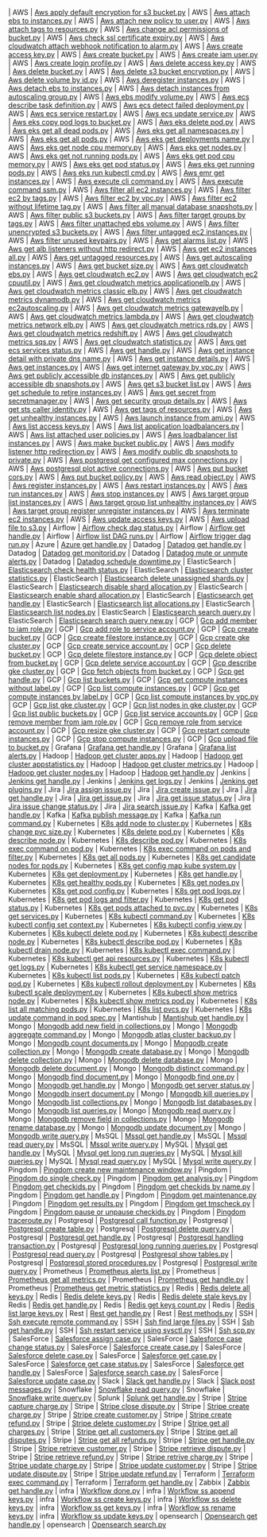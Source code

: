 | AWS | [Aws apply default encryption for s3 bucket.py](https://github.com/unskript/Awesome-CloudOps-Automation/tree/master/AWS/legos/aws_apply_default_encryption_for_s3_bucket) 
| AWS | [Aws attach ebs to instances.py](https://github.com/unskript/Awesome-CloudOps-Automation/tree/master/AWS/legos/aws_attach_ebs_to_instances) 
| AWS | [Aws attach new policy to user.py](https://github.com/unskript/Awesome-CloudOps-Automation/tree/master/AWS/legos/aws_attach_new_policy_to_user) 
| AWS | [Aws attach tags to resources.py](https://github.com/unskript/Awesome-CloudOps-Automation/tree/master/AWS/legos/aws_attach_tags_to_resources) 
| AWS | [Aws change acl permissions of bucket.py](https://github.com/unskript/Awesome-CloudOps-Automation/tree/master/AWS/legos/aws_change_acl_permissions_of_bucket) 
| AWS | [Aws check ssl certificate expiry.py](https://github.com/unskript/Awesome-CloudOps-Automation/tree/master/AWS/legos/aws_check_ssl_certificate_expiry) 
| AWS | [Aws cloudwatch attach webhook notification to alarm.py](https://github.com/unskript/Awesome-CloudOps-Automation/tree/master/AWS/legos/aws_cloudwatch_attach_webhook_notification_to_alarm) 
| AWS | [Aws create access key.py](https://github.com/unskript/Awesome-CloudOps-Automation/tree/master/AWS/legos/aws_create_access_key) 
| AWS | [Aws create bucket.py](https://github.com/unskript/Awesome-CloudOps-Automation/tree/master/AWS/legos/aws_create_bucket) 
| AWS | [Aws create iam user.py](https://github.com/unskript/Awesome-CloudOps-Automation/tree/master/AWS/legos/aws_create_iam_user) 
| AWS | [Aws create login profile.py](https://github.com/unskript/Awesome-CloudOps-Automation/tree/master/AWS/legos/aws_create_login_profile) 
| AWS | [Aws delete access key.py](https://github.com/unskript/Awesome-CloudOps-Automation/tree/master/AWS/legos/aws_delete_access_key) 
| AWS | [Aws delete bucket.py](https://github.com/unskript/Awesome-CloudOps-Automation/tree/master/AWS/legos/aws_delete_bucket) 
| AWS | [Aws delete s3 bucket encryption.py](https://github.com/unskript/Awesome-CloudOps-Automation/tree/master/AWS/legos/aws_delete_s3_bucket_encryption) 
| AWS | [Aws delete volume by id.py](https://github.com/unskript/Awesome-CloudOps-Automation/tree/master/AWS/legos/aws_delete_volume_by_id) 
| AWS | [Aws deregister instances.py](https://github.com/unskript/Awesome-CloudOps-Automation/tree/master/AWS/legos/aws_deregister_instances) 
| AWS | [Aws detach ebs to instances.py](https://github.com/unskript/Awesome-CloudOps-Automation/tree/master/AWS/legos/aws_detach_ebs_to_instances) 
| AWS | [Aws detach instances from autoscaling group.py](https://github.com/unskript/Awesome-CloudOps-Automation/tree/master/AWS/legos/aws_detach_instances_from_autoscaling_group) 
| AWS | [Aws ebs modify volume.py](https://github.com/unskript/Awesome-CloudOps-Automation/tree/master/AWS/legos/aws_ebs_modify_volume) 
| AWS | [Aws ecs describe task definition.py](https://github.com/unskript/Awesome-CloudOps-Automation/tree/master/AWS/legos/aws_ecs_describe_task_definition) 
| AWS | [Aws ecs detect failed deployment.py](https://github.com/unskript/Awesome-CloudOps-Automation/tree/master/AWS/legos/aws_ecs_detect_failed_deployment) 
| AWS | [Aws ecs service restart.py](https://github.com/unskript/Awesome-CloudOps-Automation/tree/master/AWS/legos/aws_ecs_service_restart) 
| AWS | [Aws ecs update service.py](https://github.com/unskript/Awesome-CloudOps-Automation/tree/master/AWS/legos/aws_ecs_update_service) 
| AWS | [Aws eks copy pod logs to bucket.py](https://github.com/unskript/Awesome-CloudOps-Automation/tree/master/AWS/legos/aws_eks_copy_pod_logs_to_bucket) 
| AWS | [Aws eks delete pod.py](https://github.com/unskript/Awesome-CloudOps-Automation/tree/master/AWS/legos/aws_eks_delete_pod) 
| AWS | [Aws eks get all dead pods.py](https://github.com/unskript/Awesome-CloudOps-Automation/tree/master/AWS/legos/aws_eks_get_all_dead_pods) 
| AWS | [Aws eks get all namespaces.py](https://github.com/unskript/Awesome-CloudOps-Automation/tree/master/AWS/legos/aws_eks_get_all_namespaces) 
| AWS | [Aws eks get all pods.py](https://github.com/unskript/Awesome-CloudOps-Automation/tree/master/AWS/legos/aws_eks_get_all_pods) 
| AWS | [Aws eks get deployments name.py](https://github.com/unskript/Awesome-CloudOps-Automation/tree/master/AWS/legos/aws_eks_get_deployments_name) 
| AWS | [Aws eks get node cpu memory.py](https://github.com/unskript/Awesome-CloudOps-Automation/tree/master/AWS/legos/aws_eks_get_node_cpu_memory) 
| AWS | [Aws eks get nodes.py](https://github.com/unskript/Awesome-CloudOps-Automation/tree/master/AWS/legos/aws_eks_get_nodes) 
| AWS | [Aws eks get not running pods.py](https://github.com/unskript/Awesome-CloudOps-Automation/tree/master/AWS/legos/aws_eks_get_not_running_pods) 
| AWS | [Aws eks get pod cpu memory.py](https://github.com/unskript/Awesome-CloudOps-Automation/tree/master/AWS/legos/aws_eks_get_pod_cpu_memory) 
| AWS | [Aws eks get pod status.py](https://github.com/unskript/Awesome-CloudOps-Automation/tree/master/AWS/legos/aws_eks_get_pod_status) 
| AWS | [Aws eks get running pods.py](https://github.com/unskript/Awesome-CloudOps-Automation/tree/master/AWS/legos/aws_eks_get_running_pods) 
| AWS | [Aws eks run kubectl cmd.py](https://github.com/unskript/Awesome-CloudOps-Automation/tree/master/AWS/legos/aws_eks_run_kubectl_cmd) 
| AWS | [Aws emr get instances.py](https://github.com/unskript/Awesome-CloudOps-Automation/tree/master/AWS/legos/aws_emr_get_instances) 
| AWS | [Aws execute cli command.py](https://github.com/unskript/Awesome-CloudOps-Automation/tree/master/AWS/legos/aws_execute_cli_command) 
| AWS | [Aws execute command ssm.py](https://github.com/unskript/Awesome-CloudOps-Automation/tree/master/AWS/legos/aws_execute_command_ssm) 
| AWS | [Aws filter all ec2 instances.py](https://github.com/unskript/Awesome-CloudOps-Automation/tree/master/AWS/legos/aws_filter_all_ec2_instances) 
| AWS | [Aws filter ec2 by tags.py](https://github.com/unskript/Awesome-CloudOps-Automation/tree/master/AWS/legos/aws_filter_ec2_by_tags) 
| AWS | [Aws filter ec2 by vpc.py](https://github.com/unskript/Awesome-CloudOps-Automation/tree/master/AWS/legos/aws_filter_ec2_by_vpc) 
| AWS | [Aws filter ec2 without lifetime tag.py](https://github.com/unskript/Awesome-CloudOps-Automation/tree/master/AWS/legos/aws_filter_ec2_without_lifetime_tag) 
| AWS | [Aws filter all manual database snapshots.py](https://github.com/unskript/Awesome-CloudOps-Automation/tree/master/AWS/legos/aws_filter_all_manual_database_snapshots) 
| AWS | [Aws filter public s3 buckets.py](https://github.com/unskript/Awesome-CloudOps-Automation/tree/master/AWS/legos/aws_filter_public_s3_buckets) 
| AWS | [Aws filter target groups by tags.py](https://github.com/unskript/Awesome-CloudOps-Automation/tree/master/AWS/legos/aws_filter_target_groups_by_tags) 
| AWS | [Aws filter unattached ebs volume.py](https://github.com/unskript/Awesome-CloudOps-Automation/tree/master/AWS/legos/aws_filter_unattached_ebs_volume) 
| AWS | [Aws filter unencrypted s3 buckets.py](https://github.com/unskript/Awesome-CloudOps-Automation/tree/master/AWS/legos/aws_filter_unencrypted_s3_buckets) 
| AWS | [Aws filter untagged ec2 instances.py](https://github.com/unskript/Awesome-CloudOps-Automation/tree/master/AWS/legos/aws_filter_untagged_ec2_instances) 
| AWS | [Aws filter unused keypairs.py](https://github.com/unskript/Awesome-CloudOps-Automation/tree/master/AWS/legos/aws_filter_unused_keypairs) 
| AWS | [Aws get alarms list.py](https://github.com/unskript/Awesome-CloudOps-Automation/tree/master/AWS/legos/aws_get_alarms_list) 
| AWS | [Aws get alb listeners without http redirect.py](https://github.com/unskript/Awesome-CloudOps-Automation/tree/master/AWS/legos/aws_get_alb_listeners_without_http_redirect) 
| AWS | [Aws get ec2 instances all.py](https://github.com/unskript/Awesome-CloudOps-Automation/tree/master/AWS/legos/aws_get_ec2_instances_all) 
| AWS | [Aws get untagged resources.py](https://github.com/unskript/Awesome-CloudOps-Automation/tree/master/AWS/legos/aws_get_untagged_resources) 
| AWS | [Aws get autoscaling instances.py](https://github.com/unskript/Awesome-CloudOps-Automation/tree/master/AWS/legos/aws_get_autoscaling_instances) 
| AWS | [Aws get bucket size.py](https://github.com/unskript/Awesome-CloudOps-Automation/tree/master/AWS/legos/aws_get_bucket_size) 
| AWS | [Aws get cloudwatch ebs.py](https://github.com/unskript/Awesome-CloudOps-Automation/tree/master/AWS/legos/aws_get_cloudwatch_ebs) 
| AWS | [Aws get cloudwatch ec2.py](https://github.com/unskript/Awesome-CloudOps-Automation/tree/master/AWS/legos/aws_get_cloudwatch_ec2) 
| AWS | [Aws get cloudwatch ec2 cpuutil.py](https://github.com/unskript/Awesome-CloudOps-Automation/tree/master/AWS/legos/aws_get_cloudwatch_ec2_cpuutil) 
| AWS | [Aws get cloudwatch metrics applicationelb.py](https://github.com/unskript/Awesome-CloudOps-Automation/tree/master/AWS/legos/aws_get_cloudwatch_metrics_applicationelb) 
| AWS | [Aws get cloudwatch metrics classic elb.py](https://github.com/unskript/Awesome-CloudOps-Automation/tree/master/AWS/legos/aws_get_cloudwatch_metrics_classic_elb) 
| AWS | [Aws get cloudwatch metrics dynamodb.py](https://github.com/unskript/Awesome-CloudOps-Automation/tree/master/AWS/legos/aws_get_cloudwatch_metrics_dynamodb) 
| AWS | [Aws get cloudwatch metrics ec2autoscaling.py](https://github.com/unskript/Awesome-CloudOps-Automation/tree/master/AWS/legos/aws_get_cloudwatch_metrics_ec2autoscaling) 
| AWS | [Aws get cloudwatch metrics gatewayelb.py](https://github.com/unskript/Awesome-CloudOps-Automation/tree/master/AWS/legos/aws_get_cloudwatch_metrics_gatewayelb) 
| AWS | [Aws get cloudwatch metrics lambda.py](https://github.com/unskript/Awesome-CloudOps-Automation/tree/master/AWS/legos/aws_get_cloudwatch_metrics_lambda) 
| AWS | [Aws get cloudwatch metrics network elb.py](https://github.com/unskript/Awesome-CloudOps-Automation/tree/master/AWS/legos/aws_get_cloudwatch_metrics_network_elb) 
| AWS | [Aws get cloudwatch metrics rds.py](https://github.com/unskript/Awesome-CloudOps-Automation/tree/master/AWS/legos/aws_get_cloudwatch_metrics_rds) 
| AWS | [Aws get cloudwatch metrics redshift.py](https://github.com/unskript/Awesome-CloudOps-Automation/tree/master/AWS/legos/aws_get_cloudwatch_metrics_redshift) 
| AWS | [Aws get cloudwatch metrics sqs.py](https://github.com/unskript/Awesome-CloudOps-Automation/tree/master/AWS/legos/aws_get_cloudwatch_metrics_sqs) 
| AWS | [Aws get cloudwatch statistics.py](https://github.com/unskript/Awesome-CloudOps-Automation/tree/master/AWS/legos/aws_get_cloudwatch_statistics) 
| AWS | [Aws get ecs services status.py](https://github.com/unskript/Awesome-CloudOps-Automation/tree/master/AWS/legos/aws_get_ecs_services_status) 
| AWS | [Aws get handle.py](https://github.com/unskript/Awesome-CloudOps-Automation/tree/master/AWS/legos/aws_get_handle) 
| AWS | [Aws get instance detail with private dns name.py](https://github.com/unskript/Awesome-CloudOps-Automation/tree/master/AWS/legos/aws_get_instance_detail_with_private_dns_name) 
| AWS | [Aws get instance details.py](https://github.com/unskript/Awesome-CloudOps-Automation/tree/master/AWS/legos/aws_get_instance_details) 
| AWS | [Aws get instances.py](https://github.com/unskript/Awesome-CloudOps-Automation/tree/master/AWS/legos/aws_get_instances) 
| AWS | [Aws get internet gateway by vpc.py](https://github.com/unskript/Awesome-CloudOps-Automation/tree/master/AWS/legos/aws_get_internet_gateway_by_vpc) 
| AWS | [Aws get publicly accessible db instances.py](https://github.com/unskript/Awesome-CloudOps-Automation/tree/master/AWS/legos/aws_get_publicly_accessible_db_instances) 
| AWS | [Aws get publicly accessible db snapshots.py](https://github.com/unskript/Awesome-CloudOps-Automation/tree/master/AWS/legos/aws_get_publicly_accessible_db_snapshots) 
| AWS | [Aws get s3 bucket list.py](https://github.com/unskript/Awesome-CloudOps-Automation/tree/master/AWS/legos/aws_get_s3_bucket_list) 
| AWS | [Aws get schedule to retire instances.py](https://github.com/unskript/Awesome-CloudOps-Automation/tree/master/AWS/legos/aws_get_schedule_to_retire_instances) 
| AWS | [Aws get secret from secretmanager.py](https://github.com/unskript/Awesome-CloudOps-Automation/tree/master/AWS/legos/aws_get_secret_from_secretmanager) 
| AWS | [Aws get security group details.py](https://github.com/unskript/Awesome-CloudOps-Automation/tree/master/AWS/legos/aws_get_security_group_details) 
| AWS | [Aws get sts caller identity.py](https://github.com/unskript/Awesome-CloudOps-Automation/tree/master/AWS/legos/aws_get_sts_caller_identity) 
| AWS | [Aws get tags of resources.py](https://github.com/unskript/Awesome-CloudOps-Automation/tree/master/AWS/legos/aws_get_tags_of_resources) 
| AWS | [Aws get unhealthy instances.py](https://github.com/unskript/Awesome-CloudOps-Automation/tree/master/AWS/legos/aws_get_unhealthy_instances) 
| AWS | [Aws launch instance from ami.py](https://github.com/unskript/Awesome-CloudOps-Automation/tree/master/AWS/legos/aws_launch_instance_from_ami) 
| AWS | [Aws list access keys.py](https://github.com/unskript/Awesome-CloudOps-Automation/tree/master/AWS/legos/aws_list_access_keys) 
| AWS | [Aws list application loadbalancers.py](https://github.com/unskript/Awesome-CloudOps-Automation/tree/master/AWS/legos/aws_list_application_loadbalancers) 
| AWS | [Aws list attached user policies.py](https://github.com/unskript/Awesome-CloudOps-Automation/tree/master/AWS/legos/aws_list_attached_user_policies) 
| AWS | [Aws loadbalancer list instances.py](https://github.com/unskript/Awesome-CloudOps-Automation/tree/master/AWS/legos/aws_loadbalancer_list_instances) 
| AWS | [Aws make bucket public.py](https://github.com/unskript/Awesome-CloudOps-Automation/tree/master/AWS/legos/aws_make_bucket_public) 
| AWS | [Aws modify listener http redirection.py](https://github.com/unskript/Awesome-CloudOps-Automation/tree/master/AWS/legos/aws_modify_listener_http_redirection) 
| AWS | [Aws modify public db snapshots to private.py](https://github.com/unskript/Awesome-CloudOps-Automation/tree/master/AWS/legos/aws_modify_public_db_snapshots_to_private) 
| AWS | [Aws postgresql get configured max connections.py](https://github.com/unskript/Awesome-CloudOps-Automation/tree/master/AWS/legos/aws_postgresql_get_configured_max_connections) 
| AWS | [Aws postgresql plot active connections.py](https://github.com/unskript/Awesome-CloudOps-Automation/tree/master/AWS/legos/aws_postgresql_plot_active_connections) 
| AWS | [Aws put bucket cors.py](https://github.com/unskript/Awesome-CloudOps-Automation/tree/master/AWS/legos/aws_put_bucket_cors) 
| AWS | [Aws put bucket policy.py](https://github.com/unskript/Awesome-CloudOps-Automation/tree/master/AWS/legos/aws_put_bucket_policy) 
| AWS | [Aws read object.py](https://github.com/unskript/Awesome-CloudOps-Automation/tree/master/AWS/legos/aws_read_object) 
| AWS | [Aws register instances.py](https://github.com/unskript/Awesome-CloudOps-Automation/tree/master/AWS/legos/aws_register_instances) 
| AWS | [Aws restart instances.py](https://github.com/unskript/Awesome-CloudOps-Automation/tree/master/AWS/legos/aws_restart_instances) 
| AWS | [Aws run instances.py](https://github.com/unskript/Awesome-CloudOps-Automation/tree/master/AWS/legos/aws_run_instances) 
| AWS | [Aws stop instances.py](https://github.com/unskript/Awesome-CloudOps-Automation/tree/master/AWS/legos/aws_stop_instances) 
| AWS | [Aws target group list instances.py](https://github.com/unskript/Awesome-CloudOps-Automation/tree/master/AWS/legos/aws_target_group_list_instances) 
| AWS | [Aws target group list unhealthy instances.py](https://github.com/unskript/Awesome-CloudOps-Automation/tree/master/AWS/legos/aws_target_group_list_unhealthy_instances) 
| AWS | [Aws target group register unregister instances.py](https://github.com/unskript/Awesome-CloudOps-Automation/tree/master/AWS/legos/aws_target_group_register_unregister_instances) 
| AWS | [Aws terminate ec2 instances.py](https://github.com/unskript/Awesome-CloudOps-Automation/tree/master/AWS/legos/aws_terminate_ec2_instances) 
| AWS | [Aws update access keys.py](https://github.com/unskript/Awesome-CloudOps-Automation/tree/master/AWS/legos/aws_update_access_keys) 
| AWS | [Aws upload file to s3.py](https://github.com/unskript/Awesome-CloudOps-Automation/tree/master/AWS/legos/aws_upload_file_to_s3) 
| Airflow | [Airflow check dag status.py](https://github.com/unskript/Awesome-CloudOps-Automation/tree/master/Airflow/legos/airflow_check_dag_status) 
| Airflow | [Airflow get handle.py](https://github.com/unskript/Awesome-CloudOps-Automation/tree/master/Airflow/legos/airflow_get_handle) 
| Airflow | [Airflow list DAG runs.py](https://github.com/unskript/Awesome-CloudOps-Automation/tree/master/Airflow/legos/airflow_list_DAG_runs) 
| Airflow | [Airflow trigger dag run.py](https://github.com/unskript/Awesome-CloudOps-Automation/tree/master/Airflow/legos/airflow_trigger_dag_run) 
| Azure | [Azure get handle.py](https://github.com/unskript/Awesome-CloudOps-Automation/tree/master/Azure/legos/azure_get_handle) 
| Datadog | [Datadog get handle.py](https://github.com/unskript/Awesome-CloudOps-Automation/tree/master/Datadog/legos/datadog_get_handle) 
| Datadog | [Datadog get monitorid.py](https://github.com/unskript/Awesome-CloudOps-Automation/tree/master/Datadog/legos/datadog_get_monitorid) 
| Datadog | [Datadog mute or unmute alerts.py](https://github.com/unskript/Awesome-CloudOps-Automation/tree/master/Datadog/legos/datadog_mute_or_unmute_alerts) 
| Datadog | [Datadog schedule downtime.py](https://github.com/unskript/Awesome-CloudOps-Automation/tree/master/Datadog/legos/datadog_schedule_downtime) 
| ElasticSearch | [Elasticsearch check health status.py](https://github.com/unskript/Awesome-CloudOps-Automation/tree/master/ElasticSearch/legos/elasticsearch_check_health_status) 
| ElasticSearch | [Elasticsearch cluster statistics.py](https://github.com/unskript/Awesome-CloudOps-Automation/tree/master/ElasticSearch/legos/elasticsearch_cluster_statistics) 
| ElasticSearch | [Elasticsearch delete unassigned shards.py](https://github.com/unskript/Awesome-CloudOps-Automation/tree/master/ElasticSearch/legos/elasticsearch_delete_unassigned_shards) 
| ElasticSearch | [Elasticsearch disable shard allocation.py](https://github.com/unskript/Awesome-CloudOps-Automation/tree/master/ElasticSearch/legos/elasticsearch_disable_shard_allocation) 
| ElasticSearch | [Elasticsearch enable shard allocation.py](https://github.com/unskript/Awesome-CloudOps-Automation/tree/master/ElasticSearch/legos/elasticsearch_enable_shard_allocation) 
| ElasticSearch | [Elasticsearch get handle.py](https://github.com/unskript/Awesome-CloudOps-Automation/tree/master/ElasticSearch/legos/elasticsearch_get_handle) 
| ElasticSearch | [Elasticsearch list allocations.py](https://github.com/unskript/Awesome-CloudOps-Automation/tree/master/ElasticSearch/legos/elasticsearch_list_allocations) 
| ElasticSearch | [Elasticsearch list nodes.py](https://github.com/unskript/Awesome-CloudOps-Automation/tree/master/ElasticSearch/legos/elasticsearch_list_nodes) 
| ElasticSearch | [Elasticsearch search query.py](https://github.com/unskript/Awesome-CloudOps-Automation/tree/master/ElasticSearch/legos/elasticsearch_search_query) 
| ElasticSearch | [Elasticsearch search query new.py](https://github.com/unskript/Awesome-CloudOps-Automation/tree/master/ElasticSearch/legos/elasticsearch_search_query_new) 
| GCP | [Gcp add member to iam role.py](https://github.com/unskript/Awesome-CloudOps-Automation/tree/master/GCP/legos/gcp_add_member_to_iam_role) 
| GCP | [Gcp add role to service account.py](https://github.com/unskript/Awesome-CloudOps-Automation/tree/master/GCP/legos/gcp_add_role_to_service_account) 
| GCP | [Gcp create bucket.py](https://github.com/unskript/Awesome-CloudOps-Automation/tree/master/GCP/legos/gcp_create_bucket) 
| GCP | [Gcp create filestore instance.py](https://github.com/unskript/Awesome-CloudOps-Automation/tree/master/GCP/legos/gcp_create_filestore_instance) 
| GCP | [Gcp create gke cluster.py](https://github.com/unskript/Awesome-CloudOps-Automation/tree/master/GCP/legos/gcp_create_gke_cluster) 
| GCP | [Gcp create service account.py](https://github.com/unskript/Awesome-CloudOps-Automation/tree/master/GCP/legos/gcp_create_service_account) 
| GCP | [Gcp delete bucket.py](https://github.com/unskript/Awesome-CloudOps-Automation/tree/master/GCP/legos/gcp_delete_bucket) 
| GCP | [Gcp delete filestore instance.py](https://github.com/unskript/Awesome-CloudOps-Automation/tree/master/GCP/legos/gcp_delete_filestore_instance) 
| GCP | [Gcp delete object from bucket.py](https://github.com/unskript/Awesome-CloudOps-Automation/tree/master/GCP/legos/gcp_delete_object_from_bucket) 
| GCP | [Gcp delete service account.py](https://github.com/unskript/Awesome-CloudOps-Automation/tree/master/GCP/legos/gcp_delete_service_account) 
| GCP | [Gcp describe gke cluster.py](https://github.com/unskript/Awesome-CloudOps-Automation/tree/master/GCP/legos/gcp_describe_gke_cluster) 
| GCP | [Gcp fetch objects from bucket.py](https://github.com/unskript/Awesome-CloudOps-Automation/tree/master/GCP/legos/gcp_fetch_objects_from_bucket) 
| GCP | [Gcp get handle.py](https://github.com/unskript/Awesome-CloudOps-Automation/tree/master/GCP/legos/gcp_get_handle) 
| GCP | [Gcp list buckets.py](https://github.com/unskript/Awesome-CloudOps-Automation/tree/master/GCP/legos/gcp_list_buckets) 
| GCP | [Gcp get compute instances without label.py](https://github.com/unskript/Awesome-CloudOps-Automation/tree/master/GCP/legos/gcp_get_compute_instances_without_label) 
| GCP | [Gcp list compute instances.py](https://github.com/unskript/Awesome-CloudOps-Automation/tree/master/GCP/legos/gcp_list_compute_instances) 
| GCP | [Gcp get compute instances by label.py](https://github.com/unskript/Awesome-CloudOps-Automation/tree/master/GCP/legos/gcp_get_compute_instances_by_label) 
| GCP | [Gcp list compute instances by vpc.py](https://github.com/unskript/Awesome-CloudOps-Automation/tree/master/GCP/legos/gcp_list_compute_instances_by_vpc) 
| GCP | [Gcp list gke cluster.py](https://github.com/unskript/Awesome-CloudOps-Automation/tree/master/GCP/legos/gcp_list_gke_cluster) 
| GCP | [Gcp list nodes in gke cluster.py](https://github.com/unskript/Awesome-CloudOps-Automation/tree/master/GCP/legos/gcp_list_nodes_in_gke_cluster) 
| GCP | [Gcp list public buckets.py](https://github.com/unskript/Awesome-CloudOps-Automation/tree/master/GCP/legos/gcp_list_public_buckets) 
| GCP | [Gcp list service accounts.py](https://github.com/unskript/Awesome-CloudOps-Automation/tree/master/GCP/legos/gcp_list_service_accounts) 
| GCP | [Gcp remove member from iam role.py](https://github.com/unskript/Awesome-CloudOps-Automation/tree/master/GCP/legos/gcp_remove_member_from_iam_role) 
| GCP | [Gcp remove role from service account.py](https://github.com/unskript/Awesome-CloudOps-Automation/tree/master/GCP/legos/gcp_remove_role_from_service_account) 
| GCP | [Gcp resize gke cluster.py](https://github.com/unskript/Awesome-CloudOps-Automation/tree/master/GCP/legos/gcp_resize_gke_cluster) 
| GCP | [Gcp restart compute instances.py](https://github.com/unskript/Awesome-CloudOps-Automation/tree/master/GCP/legos/gcp_restart_compute_instances) 
| GCP | [Gcp stop compute instances.py](https://github.com/unskript/Awesome-CloudOps-Automation/tree/master/GCP/legos/gcp_stop_compute_instances) 
| GCP | [Gcp upload file to bucket.py](https://github.com/unskript/Awesome-CloudOps-Automation/tree/master/GCP/legos/gcp_upload_file_to_bucket) 
| Grafana | [Grafana get handle.py](https://github.com/unskript/Awesome-CloudOps-Automation/tree/master/Grafana/legos/grafana_get_handle) 
| Grafana | [Grafana list alerts.py](https://github.com/unskript/Awesome-CloudOps-Automation/tree/master/Grafana/legos/grafana_list_alerts) 
| Hadoop | [Hadoop get cluster apps.py](https://github.com/unskript/Awesome-CloudOps-Automation/tree/master/Hadoop/legos/hadoop_get_cluster_apps) 
| Hadoop | [Hadoop get cluster appstatistics.py](https://github.com/unskript/Awesome-CloudOps-Automation/tree/master/Hadoop/legos/hadoop_get_cluster_appstatistics) 
| Hadoop | [Hadoop get cluster metrics.py](https://github.com/unskript/Awesome-CloudOps-Automation/tree/master/Hadoop/legos/hadoop_get_cluster_metrics) 
| Hadoop | [Hadoop get cluster nodes.py](https://github.com/unskript/Awesome-CloudOps-Automation/tree/master/Hadoop/legos/hadoop_get_cluster_nodes) 
| Hadoop | [Hadoop get handle.py](https://github.com/unskript/Awesome-CloudOps-Automation/tree/master/Hadoop/legos/hadoop_get_handle) 
| Jenkins | [Jenkins get handle.py](https://github.com/unskript/Awesome-CloudOps-Automation/tree/master/Jenkins/legos/jenkins_get_handle) 
| Jenkins | [Jenkins get logs.py](https://github.com/unskript/Awesome-CloudOps-Automation/tree/master/Jenkins/legos/jenkins_get_logs) 
| Jenkins | [Jenkins get plugins.py](https://github.com/unskript/Awesome-CloudOps-Automation/tree/master/Jenkins/legos/jenkins_get_plugins) 
| Jira | [Jira assign issue.py](https://github.com/unskript/Awesome-CloudOps-Automation/tree/master/Jira/legos/jira_assign_issue) 
| Jira | [Jira create issue.py](https://github.com/unskript/Awesome-CloudOps-Automation/tree/master/Jira/legos/jira_create_issue) 
| Jira | [Jira get handle.py](https://github.com/unskript/Awesome-CloudOps-Automation/tree/master/Jira/legos/jira_get_handle) 
| Jira | [Jira get issue.py](https://github.com/unskript/Awesome-CloudOps-Automation/tree/master/Jira/legos/jira_get_issue) 
| Jira | [Jira get issue status.py](https://github.com/unskript/Awesome-CloudOps-Automation/tree/master/Jira/legos/jira_get_issue_status) 
| Jira | [Jira issue change status.py](https://github.com/unskript/Awesome-CloudOps-Automation/tree/master/Jira/legos/jira_issue_change_status) 
| Jira | [Jira search issue.py](https://github.com/unskript/Awesome-CloudOps-Automation/tree/master/Jira/legos/jira_search_issue) 
| Kafka | [Kafka get handle.py](https://github.com/unskript/Awesome-CloudOps-Automation/tree/master/Kafka/legos/kafka_get_handle) 
| Kafka | [Kafka publish message.py](https://github.com/unskript/Awesome-CloudOps-Automation/tree/master/Kafka/legos/kafka_publish_message) 
| Kafka | [Kafka run command.py](https://github.com/unskript/Awesome-CloudOps-Automation/tree/master/Kafka/legos/kafka_run_command) 
| Kubernetes | [K8s add node to cluster.py](https://github.com/unskript/Awesome-CloudOps-Automation/tree/master/Kubernetes/legos/k8s_add_node_to_cluster) 
| Kubernetes | [K8s change pvc size.py](https://github.com/unskript/Awesome-CloudOps-Automation/tree/master/Kubernetes/legos/k8s_change_pvc_size) 
| Kubernetes | [K8s delete pod.py](https://github.com/unskript/Awesome-CloudOps-Automation/tree/master/Kubernetes/legos/k8s_delete_pod) 
| Kubernetes | [K8s describe node.py](https://github.com/unskript/Awesome-CloudOps-Automation/tree/master/Kubernetes/legos/k8s_describe_node) 
| Kubernetes | [K8s describe pod.py](https://github.com/unskript/Awesome-CloudOps-Automation/tree/master/Kubernetes/legos/k8s_describe_pod) 
| Kubernetes | [K8s exec command on pod.py](https://github.com/unskript/Awesome-CloudOps-Automation/tree/master/Kubernetes/legos/k8s_exec_command_on_pod) 
| Kubernetes | [K8s exec command on pods and filter.py](https://github.com/unskript/Awesome-CloudOps-Automation/tree/master/Kubernetes/legos/k8s_exec_command_on_pods_and_filter) 
| Kubernetes | [K8s get all pods.py](https://github.com/unskript/Awesome-CloudOps-Automation/tree/master/Kubernetes/legos/k8s_get_all_pods) 
| Kubernetes | [K8s get candidate nodes for pods.py](https://github.com/unskript/Awesome-CloudOps-Automation/tree/master/Kubernetes/legos/k8s_get_candidate_nodes_for_pods) 
| Kubernetes | [K8s get config map kube system.py](https://github.com/unskript/Awesome-CloudOps-Automation/tree/master/Kubernetes/legos/k8s_get_config_map_kube_system) 
| Kubernetes | [K8s get deployment.py](https://github.com/unskript/Awesome-CloudOps-Automation/tree/master/Kubernetes/legos/k8s_get_deployment) 
| Kubernetes | [K8s get handle.py](https://github.com/unskript/Awesome-CloudOps-Automation/tree/master/Kubernetes/legos/k8s_get_handle) 
| Kubernetes | [K8s get healthy pods.py](https://github.com/unskript/Awesome-CloudOps-Automation/tree/master/Kubernetes/legos/k8s_get_healthy_pods) 
| Kubernetes | [K8s get nodes.py](https://github.com/unskript/Awesome-CloudOps-Automation/tree/master/Kubernetes/legos/k8s_get_nodes) 
| Kubernetes | [K8s get pod config.py](https://github.com/unskript/Awesome-CloudOps-Automation/tree/master/Kubernetes/legos/k8s_get_pod_config) 
| Kubernetes | [K8s get pod logs.py](https://github.com/unskript/Awesome-CloudOps-Automation/tree/master/Kubernetes/legos/k8s_get_pod_logs) 
| Kubernetes | [K8s get pod logs and filter.py](https://github.com/unskript/Awesome-CloudOps-Automation/tree/master/Kubernetes/legos/k8s_get_pod_logs_and_filter) 
| Kubernetes | [K8s get pod status.py](https://github.com/unskript/Awesome-CloudOps-Automation/tree/master/Kubernetes/legos/k8s_get_pod_status) 
| Kubernetes | [K8s get pods attached to pvc.py](https://github.com/unskript/Awesome-CloudOps-Automation/tree/master/Kubernetes/legos/k8s_get_pods_attached_to_pvc) 
| Kubernetes | [K8s get services.py](https://github.com/unskript/Awesome-CloudOps-Automation/tree/master/Kubernetes/legos/k8s_get_services) 
| Kubernetes | [K8s kubectl command.py](https://github.com/unskript/Awesome-CloudOps-Automation/tree/master/Kubernetes/legos/k8s_kubectl_command) 
| Kubernetes | [K8s kubectl config set context.py](https://github.com/unskript/Awesome-CloudOps-Automation/tree/master/Kubernetes/legos/k8s_kubectl_config_set_context) 
| Kubernetes | [K8s kubectl config view.py](https://github.com/unskript/Awesome-CloudOps-Automation/tree/master/Kubernetes/legos/k8s_kubectl_config_view) 
| Kubernetes | [K8s kubectl delete pod.py](https://github.com/unskript/Awesome-CloudOps-Automation/tree/master/Kubernetes/legos/k8s_kubectl_delete_pod) 
| Kubernetes | [K8s kubectl describe node.py](https://github.com/unskript/Awesome-CloudOps-Automation/tree/master/Kubernetes/legos/k8s_kubectl_describe_node) 
| Kubernetes | [K8s kubectl describe pod.py](https://github.com/unskript/Awesome-CloudOps-Automation/tree/master/Kubernetes/legos/k8s_kubectl_describe_pod) 
| Kubernetes | [K8s kubectl drain node.py](https://github.com/unskript/Awesome-CloudOps-Automation/tree/master/Kubernetes/legos/k8s_kubectl_drain_node) 
| Kubernetes | [K8s kubectl exec command.py](https://github.com/unskript/Awesome-CloudOps-Automation/tree/master/Kubernetes/legos/k8s_kubectl_exec_command) 
| Kubernetes | [K8s kubectl get api resources.py](https://github.com/unskript/Awesome-CloudOps-Automation/tree/master/Kubernetes/legos/k8s_kubectl_get_api_resources) 
| Kubernetes | [K8s kubectl get logs.py](https://github.com/unskript/Awesome-CloudOps-Automation/tree/master/Kubernetes/legos/k8s_kubectl_get_logs) 
| Kubernetes | [K8s kubectl get service namespace.py](https://github.com/unskript/Awesome-CloudOps-Automation/tree/master/Kubernetes/legos/k8s_kubectl_get_service_namespace) 
| Kubernetes | [K8s kubectl list pods.py](https://github.com/unskript/Awesome-CloudOps-Automation/tree/master/Kubernetes/legos/k8s_kubectl_list_pods) 
| Kubernetes | [K8s kubectl patch pod.py](https://github.com/unskript/Awesome-CloudOps-Automation/tree/master/Kubernetes/legos/k8s_kubectl_patch_pod) 
| Kubernetes | [K8s kubectl rollout deployment.py](https://github.com/unskript/Awesome-CloudOps-Automation/tree/master/Kubernetes/legos/k8s_kubectl_rollout_deployment) 
| Kubernetes | [K8s kubectl scale deployment.py](https://github.com/unskript/Awesome-CloudOps-Automation/tree/master/Kubernetes/legos/k8s_kubectl_scale_deployment) 
| Kubernetes | [K8s kubectl show metrics node.py](https://github.com/unskript/Awesome-CloudOps-Automation/tree/master/Kubernetes/legos/k8s_kubectl_show_metrics_node) 
| Kubernetes | [K8s kubectl show metrics pod.py](https://github.com/unskript/Awesome-CloudOps-Automation/tree/master/Kubernetes/legos/k8s_kubectl_show_metrics_pod) 
| Kubernetes | [K8s list all matching pods.py](https://github.com/unskript/Awesome-CloudOps-Automation/tree/master/Kubernetes/legos/k8s_list_all_matching_pods) 
| Kubernetes | [K8s list pvcs.py](https://github.com/unskript/Awesome-CloudOps-Automation/tree/master/Kubernetes/legos/k8s_list_pvcs) 
| Kubernetes | [K8s update command in pod spec.py](https://github.com/unskript/Awesome-CloudOps-Automation/tree/master/Kubernetes/legos/k8s_update_command_in_pod_spec) 
| Mantishub | [Mantishub get handle.py](https://github.com/unskript/Awesome-CloudOps-Automation/tree/master/Mantishub/legos/mantishub_get_handle) 
| Mongo | [Mongodb add new field in collections.py](https://github.com/unskript/Awesome-CloudOps-Automation/tree/master/Mongo/legos/mongodb_add_new_field_in_collections) 
| Mongo | [Mongodb aggregate command.py](https://github.com/unskript/Awesome-CloudOps-Automation/tree/master/Mongo/legos/mongodb_aggregate_command) 
| Mongo | [Mongodb atlas cluster backup.py](https://github.com/unskript/Awesome-CloudOps-Automation/tree/master/Mongo/legos/mongodb_atlas_cluster_backup) 
| Mongo | [Mongodb count documents.py](https://github.com/unskript/Awesome-CloudOps-Automation/tree/master/Mongo/legos/mongodb_count_documents) 
| Mongo | [Mongodb create collection.py](https://github.com/unskript/Awesome-CloudOps-Automation/tree/master/Mongo/legos/mongodb_create_collection) 
| Mongo | [Mongodb create database.py](https://github.com/unskript/Awesome-CloudOps-Automation/tree/master/Mongo/legos/mongodb_create_database) 
| Mongo | [Mongodb delete collection.py](https://github.com/unskript/Awesome-CloudOps-Automation/tree/master/Mongo/legos/mongodb_delete_collection) 
| Mongo | [Mongodb delete database.py](https://github.com/unskript/Awesome-CloudOps-Automation/tree/master/Mongo/legos/mongodb_delete_database) 
| Mongo | [Mongodb delete document.py](https://github.com/unskript/Awesome-CloudOps-Automation/tree/master/Mongo/legos/mongodb_delete_document) 
| Mongo | [Mongodb distinct command.py](https://github.com/unskript/Awesome-CloudOps-Automation/tree/master/Mongo/legos/mongodb_distinct_command) 
| Mongo | [Mongodb find document.py](https://github.com/unskript/Awesome-CloudOps-Automation/tree/master/Mongo/legos/mongodb_find_document) 
| Mongo | [Mongodb find one.py](https://github.com/unskript/Awesome-CloudOps-Automation/tree/master/Mongo/legos/mongodb_find_one) 
| Mongo | [Mongodb get handle.py](https://github.com/unskript/Awesome-CloudOps-Automation/tree/master/Mongo/legos/mongodb_get_handle) 
| Mongo | [Mongodb get server status.py](https://github.com/unskript/Awesome-CloudOps-Automation/tree/master/Mongo/legos/mongodb_get_server_status) 
| Mongo | [Mongodb insert document.py](https://github.com/unskript/Awesome-CloudOps-Automation/tree/master/Mongo/legos/mongodb_insert_document) 
| Mongo | [Mongodb kill queries.py](https://github.com/unskript/Awesome-CloudOps-Automation/tree/master/Mongo/legos/mongodb_kill_queries) 
| Mongo | [Mongodb list collections.py](https://github.com/unskript/Awesome-CloudOps-Automation/tree/master/Mongo/legos/mongodb_list_collections) 
| Mongo | [Mongodb list databases.py](https://github.com/unskript/Awesome-CloudOps-Automation/tree/master/Mongo/legos/mongodb_list_databases) 
| Mongo | [Mongodb list queries.py](https://github.com/unskript/Awesome-CloudOps-Automation/tree/master/Mongo/legos/mongodb_list_queries) 
| Mongo | [Mongodb read query.py](https://github.com/unskript/Awesome-CloudOps-Automation/tree/master/Mongo/legos/mongodb_read_query) 
| Mongo | [Mongodb remove field in collections.py](https://github.com/unskript/Awesome-CloudOps-Automation/tree/master/Mongo/legos/mongodb_remove_field_in_collections) 
| Mongo | [Mongodb rename database.py](https://github.com/unskript/Awesome-CloudOps-Automation/tree/master/Mongo/legos/mongodb_rename_database) 
| Mongo | [Mongodb update document.py](https://github.com/unskript/Awesome-CloudOps-Automation/tree/master/Mongo/legos/mongodb_update_document) 
| Mongo | [Mongodb write query.py](https://github.com/unskript/Awesome-CloudOps-Automation/tree/master/Mongo/legos/mongodb_write_query) 
| MsSQL | [Mssql get handle.py](https://github.com/unskript/Awesome-CloudOps-Automation/tree/master/MsSQL/legos/mssql_get_handle) 
| MsSQL | [Mssql read query.py](https://github.com/unskript/Awesome-CloudOps-Automation/tree/master/MsSQL/legos/mssql_read_query) 
| MsSQL | [Mssql write query.py](https://github.com/unskript/Awesome-CloudOps-Automation/tree/master/MsSQL/legos/mssql_write_query) 
| MySQL | [Mysql get handle.py](https://github.com/unskript/Awesome-CloudOps-Automation/tree/master/MySQL/legos/mysql_get_handle) 
| MySQL | [Mysql get long run queries.py](https://github.com/unskript/Awesome-CloudOps-Automation/tree/master/MySQL/legos/mysql_get_long_run_queries) 
| MySQL | [Mysql kill queries.py](https://github.com/unskript/Awesome-CloudOps-Automation/tree/master/MySQL/legos/mysql_kill_queries) 
| MySQL | [Mysql read query.py](https://github.com/unskript/Awesome-CloudOps-Automation/tree/master/MySQL/legos/mysql_read_query) 
| MySQL | [Mysql write query.py](https://github.com/unskript/Awesome-CloudOps-Automation/tree/master/MySQL/legos/mysql_write_query) 
| Pingdom | [Pingdom create new maintenance window.py](https://github.com/unskript/Awesome-CloudOps-Automation/tree/master/Pingdom/legos/pingdom_create_new_maintenance_window) 
| Pingdom | [Pingdom do single check.py](https://github.com/unskript/Awesome-CloudOps-Automation/tree/master/Pingdom/legos/pingdom_do_single_check) 
| Pingdom | [Pingdom get analysis.py](https://github.com/unskript/Awesome-CloudOps-Automation/tree/master/Pingdom/legos/pingdom_get_analysis) 
| Pingdom | [Pingdom get checkids.py](https://github.com/unskript/Awesome-CloudOps-Automation/tree/master/Pingdom/legos/pingdom_get_checkids) 
| Pingdom | [Pingdom get checkids by name.py](https://github.com/unskript/Awesome-CloudOps-Automation/tree/master/Pingdom/legos/pingdom_get_checkids_by_name) 
| Pingdom | [Pingdom get handle.py](https://github.com/unskript/Awesome-CloudOps-Automation/tree/master/Pingdom/legos/pingdom_get_handle) 
| Pingdom | [Pingdom get maintenance.py](https://github.com/unskript/Awesome-CloudOps-Automation/tree/master/Pingdom/legos/pingdom_get_maintenance) 
| Pingdom | [Pingdom get results.py](https://github.com/unskript/Awesome-CloudOps-Automation/tree/master/Pingdom/legos/pingdom_get_results) 
| Pingdom | [Pingdom get tmscheck.py](https://github.com/unskript/Awesome-CloudOps-Automation/tree/master/Pingdom/legos/pingdom_get_tmscheck) 
| Pingdom | [Pingdom pause or unpause checkids.py](https://github.com/unskript/Awesome-CloudOps-Automation/tree/master/Pingdom/legos/pingdom_pause_or_unpause_checkids) 
| Pingdom | [Pingdom traceroute.py](https://github.com/unskript/Awesome-CloudOps-Automation/tree/master/Pingdom/legos/pingdom_traceroute) 
| Postgresql | [Postgresql call function.py](https://github.com/unskript/Awesome-CloudOps-Automation/tree/master/Postgresql/legos/postgresql_call_function) 
| Postgresql | [Postgresql create table.py](https://github.com/unskript/Awesome-CloudOps-Automation/tree/master/Postgresql/legos/postgresql_create_table) 
| Postgresql | [Postgresql delete query.py](https://github.com/unskript/Awesome-CloudOps-Automation/tree/master/Postgresql/legos/postgresql_delete_query) 
| Postgresql | [Postgresql get handle.py](https://github.com/unskript/Awesome-CloudOps-Automation/tree/master/Postgresql/legos/postgresql_get_handle) 
| Postgresql | [Postgresql handling transaction.py](https://github.com/unskript/Awesome-CloudOps-Automation/tree/master/Postgresql/legos/postgresql_handling_transaction) 
| Postgresql | [Postgresql long running queries.py](https://github.com/unskript/Awesome-CloudOps-Automation/tree/master/Postgresql/legos/postgresql_long_running_queries) 
| Postgresql | [Postgresql read query.py](https://github.com/unskript/Awesome-CloudOps-Automation/tree/master/Postgresql/legos/postgresql_read_query) 
| Postgresql | [Postgresql show tables.py](https://github.com/unskript/Awesome-CloudOps-Automation/tree/master/Postgresql/legos/postgresql_show_tables) 
| Postgresql | [Postgresql stored procedures.py](https://github.com/unskript/Awesome-CloudOps-Automation/tree/master/Postgresql/legos/postgresql_stored_procedures) 
| Postgresql | [Postgresql write query.py](https://github.com/unskript/Awesome-CloudOps-Automation/tree/master/Postgresql/legos/postgresql_write_query) 
| Prometheus | [Prometheus alerts list.py](https://github.com/unskript/Awesome-CloudOps-Automation/tree/master/Prometheus/legos/prometheus_alerts_list) 
| Prometheus | [Prometheus get all metrics.py](https://github.com/unskript/Awesome-CloudOps-Automation/tree/master/Prometheus/legos/prometheus_get_all_metrics) 
| Prometheus | [Prometheus get handle.py](https://github.com/unskript/Awesome-CloudOps-Automation/tree/master/Prometheus/legos/prometheus_get_handle) 
| Prometheus | [Prometheus get metric statistics.py](https://github.com/unskript/Awesome-CloudOps-Automation/tree/master/Prometheus/legos/prometheus_get_metric_statistics) 
| Redis | [Redis delete all keys.py](https://github.com/unskript/Awesome-CloudOps-Automation/tree/master/Redis/legos/redis_delete_all_keys) 
| Redis | [Redis delete keys.py](https://github.com/unskript/Awesome-CloudOps-Automation/tree/master/Redis/legos/redis_delete_keys) 
| Redis | [Redis delete stale keys.py](https://github.com/unskript/Awesome-CloudOps-Automation/tree/master/Redis/legos/redis_delete_stale_keys) 
| Redis | [Redis get handle.py](https://github.com/unskript/Awesome-CloudOps-Automation/tree/master/Redis/legos/redis_get_handle) 
| Redis | [Redis get keys count.py](https://github.com/unskript/Awesome-CloudOps-Automation/tree/master/Redis/legos/redis_get_keys_count) 
| Redis | [Redis list large keys.py](https://github.com/unskript/Awesome-CloudOps-Automation/tree/master/Redis/legos/redis_list_large_keys) 
| Rest | [Rest get handle.py](https://github.com/unskript/Awesome-CloudOps-Automation/tree/master/Rest/legos/rest_get_handle) 
| Rest | [Rest methods.py](https://github.com/unskript/Awesome-CloudOps-Automation/tree/master/Rest/legos/rest_methods) 
| SSH | [Ssh execute remote command.py](https://github.com/unskript/Awesome-CloudOps-Automation/tree/master/SSH/legos/ssh_execute_remote_command) 
| SSH | [Ssh find large files.py](https://github.com/unskript/Awesome-CloudOps-Automation/tree/master/SSH/legos/ssh_find_large_files) 
| SSH | [Ssh get handle.py](https://github.com/unskript/Awesome-CloudOps-Automation/tree/master/SSH/legos/ssh_get_handle) 
| SSH | [Ssh restart service using sysctl.py](https://github.com/unskript/Awesome-CloudOps-Automation/tree/master/SSH/legos/ssh_restart_service_using_sysctl) 
| SSH | [Ssh scp.py](https://github.com/unskript/Awesome-CloudOps-Automation/tree/master/SSH/legos/ssh_scp) 
| SalesForce | [Salesforce assign case.py](https://github.com/unskript/Awesome-CloudOps-Automation/tree/master/SalesForce/legos/salesforce_assign_case) 
| SalesForce | [Salesforce case change status.py](https://github.com/unskript/Awesome-CloudOps-Automation/tree/master/SalesForce/legos/salesforce_case_change_status) 
| SalesForce | [Salesforce create case.py](https://github.com/unskript/Awesome-CloudOps-Automation/tree/master/SalesForce/legos/salesforce_create_case) 
| SalesForce | [Salesforce delete case.py](https://github.com/unskript/Awesome-CloudOps-Automation/tree/master/SalesForce/legos/salesforce_delete_case) 
| SalesForce | [Salesforce get case.py](https://github.com/unskript/Awesome-CloudOps-Automation/tree/master/SalesForce/legos/salesforce_get_case) 
| SalesForce | [Salesforce get case status.py](https://github.com/unskript/Awesome-CloudOps-Automation/tree/master/SalesForce/legos/salesforce_get_case_status) 
| SalesForce | [Salesforce get handle.py](https://github.com/unskript/Awesome-CloudOps-Automation/tree/master/SalesForce/legos/salesforce_get_handle) 
| SalesForce | [Salesforce search case.py](https://github.com/unskript/Awesome-CloudOps-Automation/tree/master/SalesForce/legos/salesforce_search_case) 
| SalesForce | [Salesforce update case.py](https://github.com/unskript/Awesome-CloudOps-Automation/tree/master/SalesForce/legos/salesforce_update_case) 
| Slack | [Slack get handle.py](https://github.com/unskript/Awesome-CloudOps-Automation/tree/master/Slack/legos/slack_get_handle) 
| Slack | [Slack post messages.py](https://github.com/unskript/Awesome-CloudOps-Automation/tree/master/Slack/legos/slack_post_messages) 
| Snowflake | [Snowflake read query.py](https://github.com/unskript/Awesome-CloudOps-Automation/tree/master/Snowflake/legos/snowflake_read_query) 
| Snowflake | [Snowflake write query.py](https://github.com/unskript/Awesome-CloudOps-Automation/tree/master/Snowflake/legos/snowflake_write_query) 
| Splunk | [Splunk get handle.py](https://github.com/unskript/Awesome-CloudOps-Automation/tree/master/Splunk/legos/splunk_get_handle) 
| Stripe | [Stripe capture charge.py](https://github.com/unskript/Awesome-CloudOps-Automation/tree/master/Stripe/legos/stripe_capture_charge) 
| Stripe | [Stripe close dispute.py](https://github.com/unskript/Awesome-CloudOps-Automation/tree/master/Stripe/legos/stripe_close_dispute) 
| Stripe | [Stripe create charge.py](https://github.com/unskript/Awesome-CloudOps-Automation/tree/master/Stripe/legos/stripe_create_charge) 
| Stripe | [Stripe create customer.py](https://github.com/unskript/Awesome-CloudOps-Automation/tree/master/Stripe/legos/stripe_create_customer) 
| Stripe | [Stripe create refund.py](https://github.com/unskript/Awesome-CloudOps-Automation/tree/master/Stripe/legos/stripe_create_refund) 
| Stripe | [Stripe delete customer.py](https://github.com/unskript/Awesome-CloudOps-Automation/tree/master/Stripe/legos/stripe_delete_customer) 
| Stripe | [Stripe get all charges.py](https://github.com/unskript/Awesome-CloudOps-Automation/tree/master/Stripe/legos/stripe_get_all_charges) 
| Stripe | [Stripe get all customers.py](https://github.com/unskript/Awesome-CloudOps-Automation/tree/master/Stripe/legos/stripe_get_all_customers) 
| Stripe | [Stripe get all disputes.py](https://github.com/unskript/Awesome-CloudOps-Automation/tree/master/Stripe/legos/stripe_get_all_disputes) 
| Stripe | [Stripe get all refunds.py](https://github.com/unskript/Awesome-CloudOps-Automation/tree/master/Stripe/legos/stripe_get_all_refunds) 
| Stripe | [Stripe get handle.py](https://github.com/unskript/Awesome-CloudOps-Automation/tree/master/Stripe/legos/stripe_get_handle) 
| Stripe | [Stripe retrieve customer.py](https://github.com/unskript/Awesome-CloudOps-Automation/tree/master/Stripe/legos/stripe_retrieve_customer) 
| Stripe | [Stripe retrieve dispute.py](https://github.com/unskript/Awesome-CloudOps-Automation/tree/master/Stripe/legos/stripe_retrieve_dispute) 
| Stripe | [Stripe retrieve refund.py](https://github.com/unskript/Awesome-CloudOps-Automation/tree/master/Stripe/legos/stripe_retrieve_refund) 
| Stripe | [Stripe retrive charge.py](https://github.com/unskript/Awesome-CloudOps-Automation/tree/master/Stripe/legos/stripe_retrive_charge) 
| Stripe | [Stripe update charge.py](https://github.com/unskript/Awesome-CloudOps-Automation/tree/master/Stripe/legos/stripe_update_charge) 
| Stripe | [Stripe update customer.py](https://github.com/unskript/Awesome-CloudOps-Automation/tree/master/Stripe/legos/stripe_update_customer) 
| Stripe | [Stripe update dispute.py](https://github.com/unskript/Awesome-CloudOps-Automation/tree/master/Stripe/legos/stripe_update_dispute) 
| Stripe | [Stripe update refund.py](https://github.com/unskript/Awesome-CloudOps-Automation/tree/master/Stripe/legos/stripe_update_refund) 
| Terraform | [Terraform exec command.py](https://github.com/unskript/Awesome-CloudOps-Automation/tree/master/Terraform/legos/terraform_exec_command) 
| Terraform | [Terraform get handle.py](https://github.com/unskript/Awesome-CloudOps-Automation/tree/master/Terraform/legos/terraform_get_handle) 
| Zabbix | [Zabbix get handle.py](https://github.com/unskript/Awesome-CloudOps-Automation/tree/master/Zabbix/legos/zabbix_get_handle) 
| infra | [Workflow done.py](https://github.com/unskript/Awesome-CloudOps-Automation/tree/master/infra/legos/workflow_done) 
| infra | [Workflow ss append keys.py](https://github.com/unskript/Awesome-CloudOps-Automation/tree/master/infra/legos/workflow_ss_append_keys) 
| infra | [Workflow ss create keys.py](https://github.com/unskript/Awesome-CloudOps-Automation/tree/master/infra/legos/workflow_ss_create_keys) 
| infra | [Workflow ss delete keys.py](https://github.com/unskript/Awesome-CloudOps-Automation/tree/master/infra/legos/workflow_ss_delete_keys) 
| infra | [Workflow ss get keys.py](https://github.com/unskript/Awesome-CloudOps-Automation/tree/master/infra/legos/workflow_ss_get_keys) 
| infra | [Workflow ss rename keys.py](https://github.com/unskript/Awesome-CloudOps-Automation/tree/master/infra/legos/workflow_ss_rename_keys) 
| infra | [Workflow ss update keys.py](https://github.com/unskript/Awesome-CloudOps-Automation/tree/master/infra/legos/workflow_ss_update_keys) 
| opensearch | [Opensearch get handle.py](https://github.com/unskript/Awesome-CloudOps-Automation/tree/master/opensearch/legos/opensearch_get_handle) 
| opensearch | [Opensearch search.py](https://github.com/unskript/Awesome-CloudOps-Automation/tree/master/opensearch/legos/opensearch_search) 
